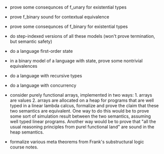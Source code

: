 - prove some consequnces of f_unary for existential types
- prove f_binary sound for contextual equivalence
- prove some consequnces of f_binary for existential types
- do step-indexed versions of all these models (won't prove termination, but semantic safety)
- do a language first-order state
- in a binary model of a language with state, prove some nontrivial equivalences
- do a language with recursive types
- do a language with concurrency

- consider purely functional arrays, implemented in two ways:
      1. arrays are values
      2. arrays are allocated on a heap
  for programs that are well typed in a linear lambda calcus,
  formalize and prove the claim that these two semantics are equivalent.
  One way to do this would be to prove some sort of simulation result
  between the two semantics, assuming well typed linear programs.
  Another way would be to prove that "all the usual reasoning
  principles from purel functional land" are sound in the heap
  semantics.

- formalize various meta theorems from Frank's substructural logic
  course notes.
